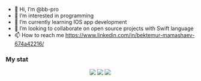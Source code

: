 - 👋 Hi, I’m @bb-pro
- 👀 I’m interested in programming
- 🌱 I’m currently learning IOS app development
- 💞️ I’m looking to collaborate on open source projects with Swift language
- 📫 How to reach me https://www.linkedin.com/in/bektemur-mamashaev-674a42216/

<!---
bb-pro/bb-pro is a ✨ special ✨ repository because its `README.md` (this file) appears on your GitHub profile.
You can click the Preview link to take a look at your changes.
--->

### My stat
<div id="stat" align="center">
	<img src="https://github-profile-summary-cards.vercel.app/api/cards/profile-details?username=bb-pro&theme=github_dark"/>
	<img src="https://github-profile-summary-cards.vercel.app/api/cards/most-commit-language?username=bb-pro&theme=github_dark"/>
	<img src="https://github-profile-summary-cards.vercel.app/api/cards/stats?username=bb-pro&theme=github_dark"/>
</div>
